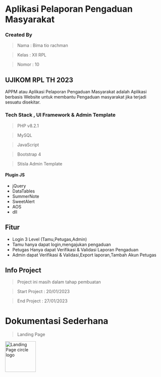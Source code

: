 # Aplikasi Pelaporan Pengaduan Masyarakat

  ### Created By
  > Nama : Bima tio rachman


  > Kelas : XII RPL


  > Nomor : 10



## UJIKOM RPL TH 2023

APPM atau Aplikasi Pelaporan Pengaduan Masyarakat adalah Aplikasi berbasis Website untuk membantu Pengaduan masyarakat jika terjadi sesuatu disekitar.

### Tech Stack , UI Framework & Admin Template

> PHP v8.2.1

> MySQL

> JavaScript

> Bootstrap 4

> Stisla Admin Template

#### Plugin JS

- jQuery
- DataTables
- SummerNote
- SweetAlert
- AOS
- dll

## Fitur

- Login 3 Level (Tamu,Petugas,Admin)
- Tamu hanya dapat login,mengajukan pengaduan
- Petugas Hanya dapat Verifikasi & Validasi Laporan Pengaduan
- Admin dapat Verifikasi & Validasi,Export laporan,Tambah Akun Petugas

## Info Project

> Project ini masih dalam tahap pembuatan

> Start Project : 20/01/2023

> End Project : 27/01/2023

# Dokumentasi Sederhana
> Landing Page
<img src="assets/img/dokumentasi/landing.php" alt="Landing Page circle logo" style="height: 100px; width:100px;"/>
